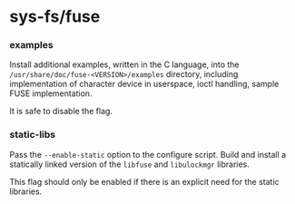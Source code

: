 # sys-fs/fuse

### examples
Install additional examples, written in the C language, into the `/usr/share/doc/fuse-<VERSION>/examples` directory, including implementation of character device in userspace, ioctl handling, sample FUSE implementation.

It is safe to disable the flag.

### static-libs
Pass the `--enable-static` option to the configure script. Build and install a statically linked version of the `libfuse` and `libulockmgr` libraries.

This flag should only be enabled if there is an explicit need for the static libraries.
